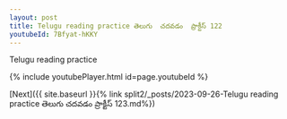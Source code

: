 ```yaml
---
layout: post
title: Telugu reading practice తెలుగు  చదవడం  ప్రాక్టీస్ 122
youtubeId: 7Bfyat-hKKY
---
```

 
 
Telugu reading practice
 
 
 
 
 


{% include youtubePlayer.html id=page.youtubeId %}
 
[Next]({{ site.baseurl }}{% link  split2/_posts/2023-09-26-Telugu reading practice తెలుగు  చదవడం  ప్రాక్టీస్ 123.md%})
 
